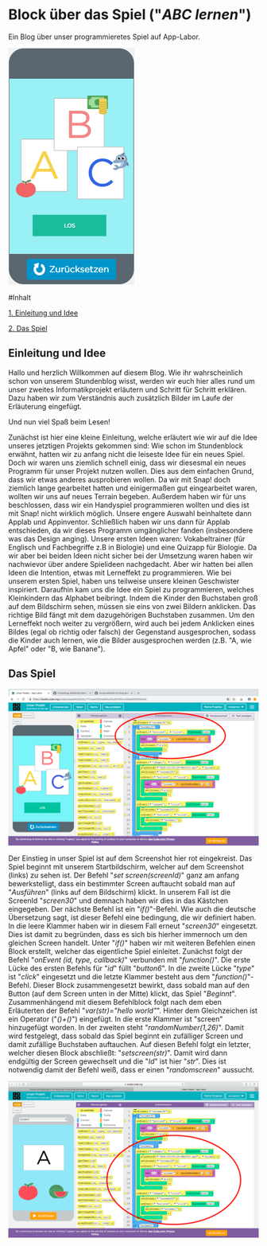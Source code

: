 # Block über das Spiel ("*ABC lernen*")

Ein Blog über unser programmieretes Spiel auf App-Labor.

![bsp stride](projekt2.png)

#Inhalt

[1. Einleitung und Idee](#1)


[2. Das Spiel](#2)


## <a name="1"></a> Einleitung und Idee

Hallo und herzlich Willkommen auf diesem Blog. Wie ihr wahrscheinlich schon von unserem Stundenblog wisst, werden wir euch hier alles rund um unser zweites Informatikprojekt erläutern und Schritt für Schritt erklären. Dazu haben wir zum Verständnis auch zusätzlich Bilder im Laufe der Erläuterung eingefügt.

Und nun viel Spaß beim Lesen!

Zunächst ist hier eine kleine Einleitung, welche erläutert wie wir auf die Idee unseres jetztigen Projekts gekommen sind:
Wie schon im Stundenblock erwähnt, hatten wir zu anfang nicht die leiseste Idee für ein neues Spiel. Doch wir waren uns ziemlich schnell einig, dass wir diesesmal ein neues Programm für unser Projekt nutzen wollen. Dies aus dem einfachen Grund, dass wir etwas anderes ausprobieren wollen. Da wir mit Snap! doch ziemlich lange gearbeitet hatten und einigermaßen gut eingearbeitet waren, wollten wir uns auf neues Terrain begeben. Außerdem haben wir für uns beschlossen, dass wir ein Handyspiel programmieren wollten und dies ist mit Snap! nicht wirklich möglich. Unsere engere Auswahl beinhaltete dann Applab und Appinventor. Schließlich haben wir uns dann für Applab entschieden, da wir dieses Programm umgänglicher fanden (insbesondere was das Design anging). 
Unsere ersten Ideen waren: Vokabeltrainer (für Englisch und Fachbegriffe z.B in Biologie) und eine Quizapp für Biologie. Da wir aber bei beiden Ideen nicht sicher bei der Umsetzung waren haben wir nachwievor über andere Spielideen nachgedacht. Aber wir hatten bei allen Ideen die Intention, etwas mit Lerneffekt zu programmieren. Wie bei unserem ersten Spiel, haben uns teilweise unsere kleinen Geschwister inspiriert. Daraufhin kam uns die Idee ein Spiel zu programmieren, welches Kleinkindern das Alphabet beibringt. Indem die Kinder den Buchstaben groß auf dem Bildschirm sehen, müssen sie eins von zwei Bildern anklicken. Das richtige Bild fängt mit dem dazugehörigen Buchstaben zusammen. Um den Lerneffekt noch weiter zu vergrößern, wird auch bei jedem Anklicken eines Bildes (egal ob richtig oder falsch) der Gegenstand ausgesprochen, sodass die Kinder auch lernen, wie die Bilder ausgesprochen werden (z.B. "A, wie Apfel" oder "B, wie Banane").


## <a name="2"></a> Das Spiel

![bsp stride](imageprojektblog.exe/screen30anfang.png) 

Der Einstieg in unser Spiel ist auf dem Screenshot hier rot eingekreist. Das Spiel beginnt mit unserem Startbildschirm, welcher auf dem Screenshot (links) zu sehen ist. Der Befehl "*set screen(screenId)*" ganz am anfang bewerkstelligt, dass ein bestimmter Screen auftaucht sobald man auf "*Ausführen*" (links auf dem Bildschirm) klickt. In unserem Fall ist die ScreenId "*screen30*" und demnach haben wir dies in das Kästchen eingegeben.
Der nächste Befehl ist ein "*if()*"-Befehl. Wie auch die deutsche Übersetzung sagt, ist dieser Befehl eine bedingung, die wir definiert haben. In die leere Klammer haben wir in diesem Fall erneut "*screen30*" eingesetzt. Dies ist damit zu begründen, dass es sich bis hierher immernoch um den gleichen Screen handelt. Unter "*if()*" haben wir mit weiteren Befehlen einen Block erstellt, welcher das eigentliche Spiel einleitet.
Zunächst folgt der Befehl "*onEvent (id, type, callback)*" verbunden mit "*function()*". Die erste Lücke des ersten Befehls für "*id*" füllt "*button6*". In die zweite Lücke "*type*" ist "*click*" eingesetzt und die letzte Klammer besteht aus dem "*function()*"-Befehl. Dieser Block zusammengesetzt bewirkt, dass sobald man auf den Button (auf dem Screen unten in der Mitte) klickt, das Spiel "*Beginnt*". 
Zusammenhängend mit diesem Befehlblock folgt nach dem eben Erläuterten der Befehl "*var(str)="hello world"*". Hinter dem Gleichzeichen ist ein Operator ("*()+()*") eingefügt. In die erste Klammer ist "screen" hinzugefügt worden. In der zweiten steht "*randomNumber(1,26)*". Damit wird festgelegt, dass sobald das Spiel beginnt ein zufälliger Screen und damit zufällige Buchstaben auftauchen. Auf diesen Befehl folgt ein letzter, welcher diesen Block abschließt: "*setscreen(str)*". Damit wird dann endgültig der Screen gewechselt und die "*Id*" ist hier "*str*". Dies ist notwendig damit der Befehl weiß, dass er einen "*randomscreen*" aussucht.

![bsp stride](imageprojektblog.exe/screen1ablauf.png) 

